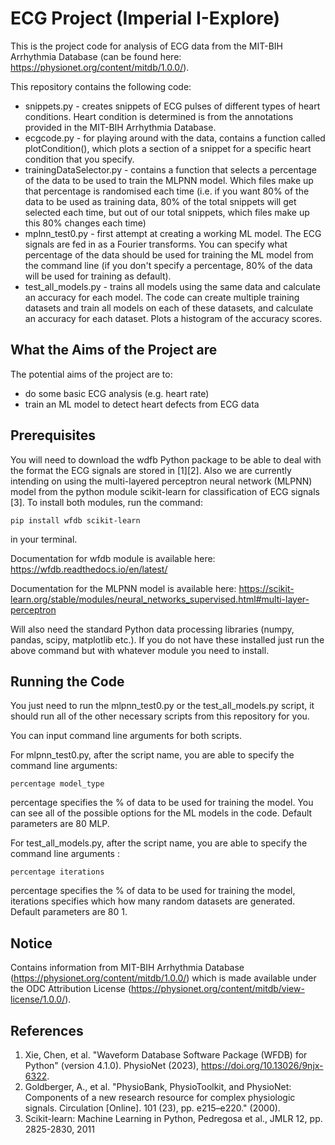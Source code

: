 # ECG Project (Imperial I-Explore)

This is the project code for analysis of ECG data from the MIT-BIH Arrhythmia Database (can be found here: https://physionet.org/content/mitdb/1.0.0/). 

This repository contains the following code:
* snippets.py - creates snippets of ECG pulses of different types of heart conditions. Heart condition is determined is from the annotations provided in the MIT-BIH Arrhythmia Database.
* ecgcode.py - for playing around with the data, contains a function called plotCondition(), which plots a section of a snippet for a specific heart condition that you specify.
* trainingDataSelector.py - contains a function that selects a percentage of the data to be used to train the MLPNN model. Which files make up that percentage is randomised each time (i.e. if you want 80% of the data to be used as training data, 80% of the total snippets will get selected each time, but out of our total snippets, which files make up this 80% changes each time)
* mplnn_test0.py - first attempt at creating a working ML model. The ECG signals are fed in as a Fourier transforms. You can specify what percentage of the data should be used for training the ML model from the command line (if you don't specify a percentage, 80% of the data will be used for training as default).
* test_all_models.py - trains all models using the same data and calculate an accuracy for each model. The code can create multiple training datasets and train all models on each of these datasets, and calculate an accuracy for each dataset. Plots a histogram of the accuracy scores.

## What the Aims of the Project are

The potential aims of the project are to:
- do some basic ECG analysis (e.g. heart rate)
- train an ML model to detect heart defects from ECG data

## Prerequisites

You will need to download the wdfb Python package to be able to deal with the format the ECG signals are stored in [1][2]. Also we are currently intending on using the multi-layered perceptron neural network (MLPNN) model from the python module scikit-learn for classification of ECG signals [3]. To install both modules, run the command: 
```
pip install wfdb scikit-learn
```
in your terminal.

Documentation for wfdb module is available here: https://wfdb.readthedocs.io/en/latest/

Documentation for the MLPNN model is available here: https://scikit-learn.org/stable/modules/neural_networks_supervised.html#multi-layer-perceptron

Will also need the standard Python data processing libraries (numpy, pandas, scipy, matplotlib etc.). If you do not have these installed just run the above command but with whatever module you need to install.

## Running the Code
You just need to run the mlpnn_test0.py or the test_all_models.py script, it should run all of the other necessary scripts from this repository for you.

You can input command line arguments for both scripts.

For mlpnn_test0.py, after the script name, you are able to specify the command line arguments:
```
percentage model_type
```
percentage specifies the % of data to be used for training the model. You can see all of the possible options for the ML models in the code. Default parameters are 80 MLP.

For test_all_models.py, after the script name, you are able to specify the command line arguments :
```
percentage iterations
```
percentage specifies the % of data to be used for training the model, iterations specifies which how many random datasets are generated. Default parameters are 80 1.

## Notice
Contains information from MIT-BIH Arrhythmia Database (https://physionet.org/content/mitdb/1.0.0/) which is made available under the ODC Attribution License (https://physionet.org/content/mitdb/view-license/1.0.0/).

## References
1. Xie, Chen, et al. "Waveform Database Software Package (WFDB) for Python" (version 4.1.0). PhysioNet (2023), https://doi.org/10.13026/9njx-6322.
2. Goldberger, A., et al. "PhysioBank, PhysioToolkit, and PhysioNet: Components of a new research resource for complex physiologic signals. Circulation [Online]. 101 (23), pp. e215–e220." (2000).
3. Scikit-learn: Machine Learning in Python, Pedregosa et al., JMLR 12, pp. 2825-2830, 2011